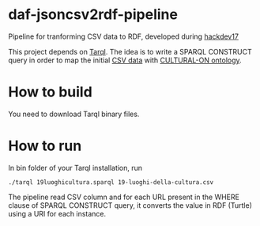 # daf-jsoncsv2rdf-pipeline
Pipeline for tranforming CSV data to RDF, developed during [hackdev17](https://hack.developers.italia.it/)

This project depends on [Tarql](https://github.com/tarql/tarql). The idea is to write a SPARQL CONSTRUCT query in order to map the initial [CSV data](http://dati.comune.matera.it/dataset/19luoghidellacultura) with [CULTURAL-ON ontology](http://dati.beniculturali.it/lodview/cis/.html).

# How to build
You need to download Tarql binary files.

# How to run
In bin folder of your Tarql installation, run
```
./tarql 19luoghicultura.sparql 19-luoghi-della-cultura.csv
```

The pipeline read CSV column and for each URL present in the WHERE clause of SPARQL CONSTRUCT query, it converts the value in RDF (Turtle) using a URI for each instance.
